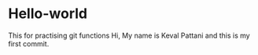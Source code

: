 # Hello-world
This for practising git functions
Hi, My name is Keval Pattani and this is my first commit.
